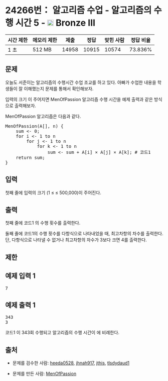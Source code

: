 # 24266번： 알고리즘 수업 - 알고리즘의 수행 시간 5 - <img src="https://static.solved.ac/tier_small/3.svg" style="height:20px" /> Bronze III



| 시간 제한 | 메모리 제한 | 제출 | 정답 | 맞힌 사람 | 정답 비율 |
| --- | --- | --- | --- | --- | --- |
| 1 초 | 512 MB | 14958 | 10915 | 10574 | 73.836% |
## 문제

오늘도 서준이는 알고리즘의 수행시간 수업 조교를 하고 있다. 아빠가 수업한 내용을 학생들이 잘 이해했는지 문제를 통해서 확인해보자.

입력의 크기 이 주어지면 MenOfPassion 알고리즘 수행 시간을 예제 출력과 같은 방식으로 출력해보자.

MenOfPassion 알고리즘은 다음과 같다.

<pre>MenOfPassion(A[], n) {
    sum &lt;- 0;
    for i &lt;- 1 to n
        for j &lt;- 1 to n
            for k &lt;- 1 to n
                sum &lt;- sum + A[i] × A[j] × A[k]; # 코드1
    return sum;
}</pre>
## 입력

첫째 줄에 입력의 크기 (1 ≤  ≤ 500,000)이 주어진다.

## 출력

첫째 줄에 코드1 의 수행 횟수를 출력한다.

둘째 줄에 코드1의 수행 횟수를 다항식으로 나타내었을 때, 최고차항의 차수를 출력한다. 단, 다항식으로 나타낼 수 없거나 최고차항의 차수가 3보다 크면 4를 출력한다.

## 제한

## 예제 입력 1

<pre>7
</pre>
## 예제 출력 1

<pre>343
3
</pre>
코드1 이 343회 수행되고 알고리즘의 수행 시간이 에 비례한다.

## 출처

- 문제를 검수한 사람: [heeda0528](/user/heeda0528), [jhnah917](/user/jhnah917), [jthis](/user/jthis), [tlsdydaud1](/user/tlsdydaud1)

- 문제를 만든 사람: [MenOfPassion](/user/MenOfPassion)
